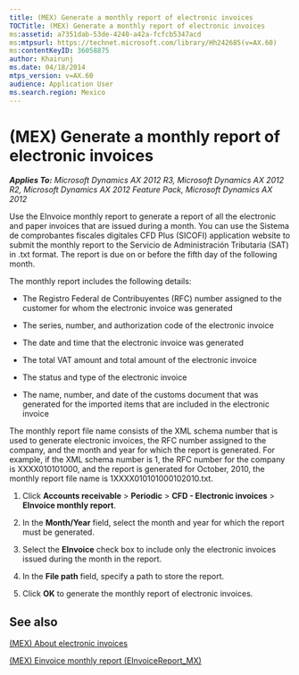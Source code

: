 ```yaml
---
title: (MEX) Generate a monthly report of electronic invoices
TOCTitle: (MEX) Generate a monthly report of electronic invoices
ms:assetid: a7351dab-53de-4240-a42a-fcfcb5347acd
ms:mtpsurl: https://technet.microsoft.com/library/Hh242685(v=AX.60)
ms:contentKeyID: 36058875
author: Khairunj
ms.date: 04/18/2014
mtps_version: v=AX.60
audience: Application User
ms.search.region: Mexico
---
```


# (MEX) Generate a monthly report of electronic invoices 


_**Applies To:** Microsoft Dynamics AX 2012 R3, Microsoft Dynamics AX 2012 R2, Microsoft Dynamics AX 2012 Feature Pack, Microsoft Dynamics AX 2012_

Use the EInvoice monthly report to generate a report of all the electronic and paper invoices that are issued during a month. You can use the Sistema de comprobantes fiscales digitales CFD Plus (SICOFI) application website to submit the monthly report to the Servicio de Administración Tributaria (SAT) in .txt format. The report is due on or before the fifth day of the following month.

The monthly report includes the following details:

  - The Registro Federal de Contribuyentes (RFC) number assigned to the customer for whom the electronic invoice was generated

  - The series, number, and authorization code of the electronic invoice

  - The date and time that the electronic invoice was generated

  - The total VAT amount and total amount of the electronic invoice

  - The status and type of the electronic invoice

  - The name, number, and date of the customs document that was generated for the imported items that are included in the electronic invoice

The monthly report file name consists of the XML schema number that is used to generate electronic invoices, the RFC number assigned to the company, and the month and year for which the report is generated. For example, if the XML schema number is 1, the RFC number for the company is XXXX010101000, and the report is generated for October, 2010, the monthly report file name is 1XXXX010101000102010.txt.

1.  Click **Accounts receivable** \> **Periodic** \> **CFD - Electronic invoices** \> **EInvoice monthly report**.

2.  In the **Month/Year** field, select the month and year for which the report must be generated.

3.  Select the **EInvoice** check box to include only the electronic invoices issued during the month in the report.

4.  In the **File path** field, specify a path to store the report.

5.  Click **OK** to generate the monthly report of electronic invoices.

## See also

[(MEX) About electronic invoices](mex-about-electronic-invoices.md)

[(MEX) Einvoice monthly report (EInvoiceReport\_MX)](mex-einvoice-monthly-report-einvoicereport-mx.md)

  


